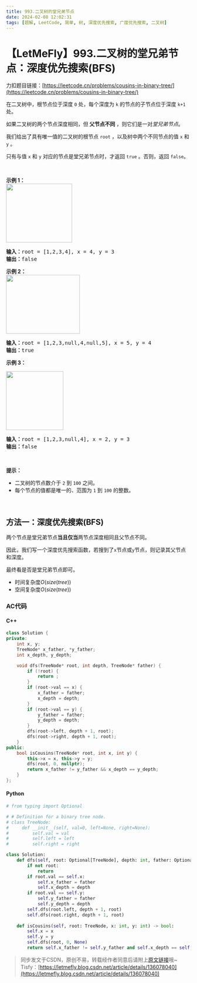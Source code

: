 ```yaml
---
title: 993.二叉树的堂兄弟节点
date: 2024-02-08 12:02:31
tags: [题解, LeetCode, 简单, 树, 深度优先搜索, 广度优先搜索, 二叉树]
---
```


# 【LetMeFly】993.二叉树的堂兄弟节点：深度优先搜索(BFS)

力扣题目链接：[https://leetcode.cn/problems/cousins-in-binary-tree/](https://leetcode.cn/problems/cousins-in-binary-tree/)

<p>在二叉树中，根节点位于深度 <code>0</code> 处，每个深度为 <code>k</code> 的节点的子节点位于深度 <code>k+1</code> 处。</p>

<p>如果二叉树的两个节点深度相同，但<strong> 父节点不同</strong> ，则它们是一对<em>堂兄弟节点</em>。</p>

<p>我们给出了具有唯一值的二叉树的根节点 <code>root</code> ，以及树中两个不同节点的值 <code>x</code> 和 <code>y</code> 。</p>

<p>只有与值 <code>x</code> 和 <code>y</code> 对应的节点是堂兄弟节点时，才返回 <code>true</code> 。否则，返回 <code>false</code>。</p>

<p> </p>

<p><strong>示例 1：<br />
<img alt="" src="https://assets.leetcode-cn.com/aliyun-lc-upload/uploads/2019/02/16/q1248-01.png" style="height: 160px; width: 180px;" /></strong></p>

<pre>
<strong>输入：</strong>root = [1,2,3,4], x = 4, y = 3
<strong>输出：</strong>false
</pre>

<p><strong>示例 2：<br />
<img alt="" src="https://assets.leetcode-cn.com/aliyun-lc-upload/uploads/2019/02/16/q1248-02.png" style="height: 160px; width: 201px;" /></strong></p>

<pre>
<strong>输入：</strong>root = [1,2,3,null,4,null,5], x = 5, y = 4
<strong>输出：</strong>true
</pre>

<p><strong>示例 3：</strong></p>

<p><strong><img alt="" src="https://assets.leetcode-cn.com/aliyun-lc-upload/uploads/2019/02/16/q1248-03.png" style="height: 160px; width: 156px;" /></strong></p>

<pre>
<strong>输入：</strong>root = [1,2,3,null,4], x = 2, y = 3
<strong>输出：</strong>false</pre>

<p> </p>

<p><strong>提示：</strong></p>

<ul>
	<li>二叉树的节点数介于 <code>2</code> 到 <code>100</code> 之间。</li>
	<li>每个节点的值都是唯一的、范围为 <code>1</code> 到 <code>100</code> 的整数。</li>
</ul>

<p> </p>


    
## 方法一：深度优先搜索(BFS)

两个节点是堂兄弟节点**当且仅当**两节点深度相同且父节点不同。

因此，我们写一个深度优先搜索函数，若搜到了```x```节点或```y```节点，则记录其父节点和深度。

最终看是否是堂兄弟节点即可。

+ 时间复杂度$O(size(tree))$
+ 空间复杂度$O(size(tree))$

### AC代码

#### C++

```cpp
class Solution {
private:
    int x, y;
    TreeNode* x_father, *y_father;
    int x_depth, y_depth;

    void dfs(TreeNode* root, int depth, TreeNode* father) {
        if (!root) {
            return ;
        }
        if (root->val == x) {
            x_father = father;
            x_depth = depth;
        }
        if (root->val == y) {
            y_father = father;
            y_depth = depth;
        }
        dfs(root->left, depth + 1, root);
        dfs(root->right, depth + 1, root);
    }
public:
    bool isCousins(TreeNode* root, int x, int y) {
        this->x = x, this->y = y;
        dfs(root, 0, nullptr);
        return x_father != y_father && x_depth == y_depth;
    }
};
```

#### Python

```python
# from typing import Optional

# # Definition for a binary tree node.
# class TreeNode:
#     def __init__(self, val=0, left=None, right=None):
#         self.val = val
#         self.left = left
#         self.right = right

class Solution:
    def dfs(self, root: Optional[TreeNode], depth: int, father: Optional[TreeNode]) -> None:
        if not root:
            return
        if root.val == self.x:
            self.x_father = father
            self.x_depth = depth
        if root.val == self.y:
            self.y_father = father
            self.y_depth = depth
        self.dfs(root.left, depth + 1, root)
        self.dfs(root.right, depth + 1, root)
    
    def isCousins(self, root: TreeNode, x: int, y: int) -> bool:
        self.x = x
        self.y = y
        self.dfs(root, 0, None)
        return self.x_father != self.y_father and self.x_depth == self.y_depth

```

> 同步发文于CSDN，原创不易，转载经作者同意后请附上[原文链接](https://blog.letmefly.xyz/2024/02/08/LeetCode%200993.%E4%BA%8C%E5%8F%89%E6%A0%91%E7%9A%84%E5%A0%82%E5%85%84%E5%BC%9F%E8%8A%82%E7%82%B9/)哦~
> Tisfy：[https://letmefly.blog.csdn.net/article/details/136078040](https://letmefly.blog.csdn.net/article/details/136078040)
